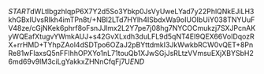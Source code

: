 $START$dWLtlbgzhlqpP6X7Y2d5So3Ybkp0JsVyUweLYad7y22PhlQNkEJiLH3khGBxIUvsRIkh4imTPn8t/+NBl2LTd7HYlh4ISbdxWa9oIUOIbUiY038TNYUuFV48ze/cGjNKek6phrf8oFsnJJlmx2L2Y7pe7j08hg7NYCOCmukzj7SXJPcnAKyWQEafXtugvYWmkAUJ+s42GvXLxdh3duLFL9d5qNT4EI9QEX66VoIDqozRX+rrHMD+TYhpZAol4dSDTpo6OZaJ2pBYttdmkI3JkWwkbRCW0vQET+8PnRe81wFlaxsQ5nFFIhhOPXYo1nL71touQb1XJwSGjJsRLtzVVmsuEXjXBYSbH26md69v9lM3ciLgYakkxZHNnCfqFj7U$END$